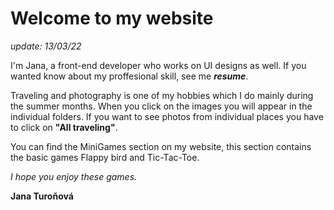 # Welcome to my website

*update: 13/03/22*

I'm Jana, a front-end developer who works on UI designs as well. If you wanted know about my proffesional skill, see me ***resume***.

Traveling and photography is one of my hobbies which I do mainly during the summer months. When you click on the images you will appear in the individual folders. If you want to see photos from individual places you have to click on **"All traveling"**.

You can find the MiniGames section on my website, this section contains the basic games Flappy bird and Tic-Tac-Toe.

*I hope you enjoy these games.*

**Jana Turoňová**
